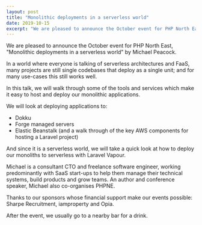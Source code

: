 ```yaml
---
layout: post
title: "Monolithic deployments in a serverless world"
date: 2019-10-15
excerpt: "We are pleased to announce the October event for PHP North East, \"Monolithic deployments in a serverless world\" by Michael Peacock"
---
```

We are pleased to announce the October event for PHP North East, "Monolithic deployments in a serverless world" by Michael Peacock.

In a world where everyone is talking of serverless architectures and FaaS, many projects are still single codebases that deploy as a single unit; and for many use-cases this still works well.

In this talk, we will walk through some of the tools and services which make it easy to host and deploy our monolithic applications.

We will look at deploying applications to:

- Dokku
- Forge managed servers
- Elastic Beanstalk (and a walk through of the key AWS components for hosting a Laravel project)

And since it is a serverless world, we will take a quick look at how to deploy our monoliths to serverless with Laravel Vapour.

Michael is a consultant CTO and freelance software engineer, working predominantly with SaaS start-ups to help them manage their technical systems, build products and grow teams. An author and conference speaker, Michael also co-organises PHPNE.

Thanks to our sponsors whose financial support make our events possible: Sharpe Recruitment, iamproperty and Opia.

After the event, we usually go to a nearby bar for a drink.